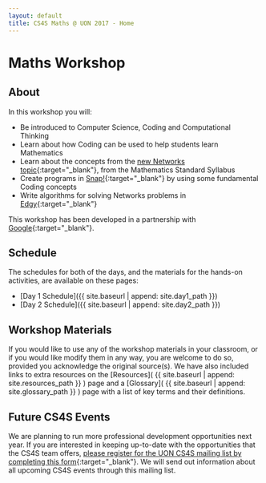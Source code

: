 ```yaml
---
layout: default
title: CS4S Maths @ UON 2017 - Home
---
```


# Maths Workshop

## About

In this workshop you will:

- Be introduced to Computer Science, Coding and Computational Thinking
- Learn about how Coding can be used to help students learn Mathematics
- Learn about the concepts from the [new Networks topic](https://syllabus.nesa.nsw.edu.au/mathematics-standard-stage6/content/1322/){:target="_blank"}, from the Mathematics Standard Syllabus
- Create programs in [Snap!](http://snap.berkeley.edu/){:target="_blank"} by using some fundamental Coding concepts
- Write algorithms for solving Networks problems in [Edgy](http://snapapps.github.io/){:target="_blank"}

This workshop has been developed in a partnership with [Google](https://www.cs4hs.com/index.html){:target="_blank"}.

## Schedule 

The schedules for both of the days, and the materials for the hands-on activities, are available on these pages:

- [Day 1 Schedule]({{ site.baseurl | append: site.day1_path }})
- [Day 2 Schedule]({{ site.baseurl | append: site.day2_path }})

## Workshop Materials

If you would like to use any of the workshop materials in your classroom, or if you would like modify them in any way, you are welcome to do so, provided you acknowledge the original source(s).
We have also included links to extra resources on the [Resources]( {{ site.baseurl | append: site.resources_path }} ) page and a [Glossary]( {{ site.baseurl | append: site.glossary_path }} ) page with a list of key terms and their definitions.

## Future CS4S Events

We are planning to run more professional development opportunities next year.
If you are interested in keeping up-to-date with the opportunities that the CS4S team offers, [please register for the UON CS4S mailing list by completing this form](https://goo.gl/forms/uhFt9j740ELhKKxK2){:target="_blank"}.
We will send out information about all upcoming CS4S events through this mailing list.
